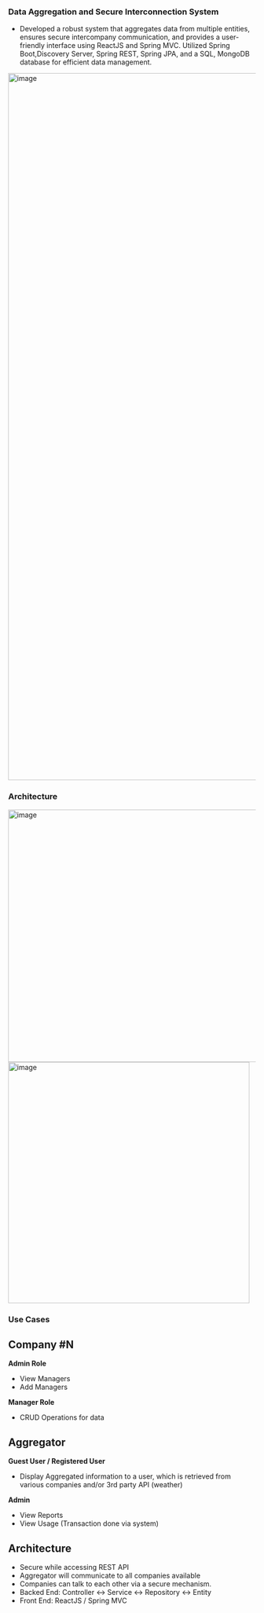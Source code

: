 ### Data Aggregation and Secure Interconnection System                                                                                       	  
- Developed a robust system that aggregates data from multiple entities, ensures secure intercompany communication,
and provides a user-friendly interface using ReactJS and Spring MVC.
Utilized Spring Boot,Discovery Server, Spring REST, Spring JPA, and a SQL, MongoDB database for efficient data management. 

<img width="1440" alt="image" src="https://github.com/Devadharshini-Nagarajan/webdev-mainapp/assets/113491692/b21b097a-e721-4b6c-b9f7-663b0be482a6">

### Architecture

<img width="514" alt="image" src="https://github.com/Devadharshini-Nagarajan/webdev-springboot-all/assets/113491692/46e75814-887a-4e86-9e5e-2271f72df3dd">

<img width="491" alt="image" src="https://github.com/Devadharshini-Nagarajan/webdev-springboot-all/assets/113491692/999bd600-2f4e-4df1-939e-47e5cd8c6f9c">

### Use Cases

## Company #N
**Admin Role**
- View Managers
- Add Managers

**Manager Role**
- CRUD Operations for data

## Aggregator
**Guest User / Registered User**
- Display Aggregated information to a user, which is retrieved from various companies and/or 3rd party API (weather)

**Admin**
- View Reports
- View Usage (Transaction done via system)

## Architecture

- Secure while accessing REST API
- Aggregator will communicate to all companies available
- Companies can talk to each other via a secure mechanism.
- Backed End: Controller <-> Service <-> Repository <-> Entity
- Front End: ReactJS / Spring MVC
